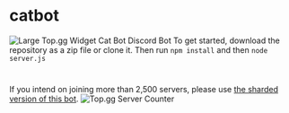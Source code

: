 # catbot
![Large Top.gg Widget](https://top.gg/api/widget/667575848005795859.svg "Top.gg Widget Large")
Cat Bot Discord Bot
To get started, download the repository as a zip file or clone it. Then run `npm install` and then `node server.js`
#
If you intend on joining more than 2,500 servers, please use [the sharded version of this bot](https://github.com/conqr2/sharded-cat-bot "Sharded Cat Bot").
![Top.gg Server Counter](https://top.gg/api/widget/servers/667575848005795859.svg?noavatar=true "Top.gg widget")
